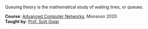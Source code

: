 Queuing theory is the mathematical study of waiting lines, or queues.

**Course**: [Advanced Computer Networks], Monsoon 2020<br>
**Taught by**: [Prof. Sujit Gujar]


[Advanced Computer Networks]: https://github.com/iiithf/advanced-computer-networks
[Prof. Sujit Gujar]: https://www.iiit.ac.in/people/faculty/sujit.g/
